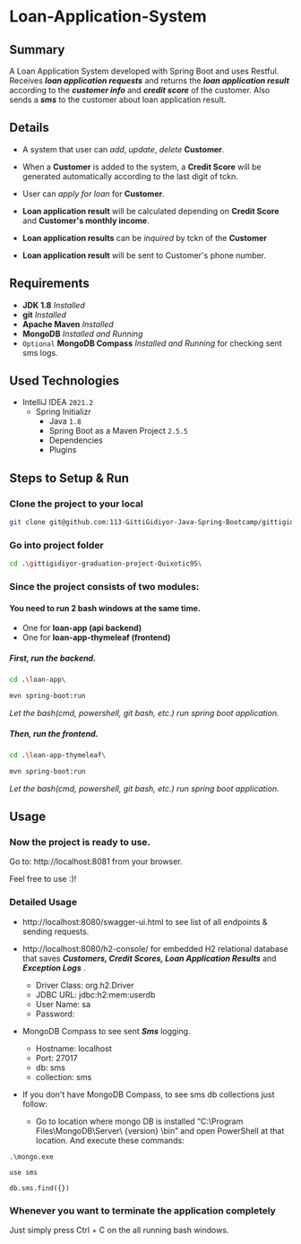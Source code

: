 # Loan-Application-System

## Summary

A Loan Application System developed with Spring Boot and uses Restful. Receives __*loan application requests*__ and returns
the __*loan application result*__ according to the __*customer info*__ and __*credit score*__ of the customer. Also sends a __*sms*__ to the
customer about loan application result.

## Details

* A system that user can *add*, *update*, *delete* **Customer**.

* When a **Customer** is added to the system, a **Credit Score** will be generated automatically according to the last
  digit of tckn.

* User can *apply for loan* for **Customer**.

* **Loan application result** will be calculated depending on **Credit Score** and **Customer's monthly income**.

* **Loan application results** can be *inquired* by tckn of the **Customer**

* **Loan application result** will be sent to Customer's phone number.

## Requirements

* **JDK 1.8** *Installed*
* **git** *Installed*
* **Apache Maven** *Installed*
* **MongoDB** *Installed and Running*
* ```Optional``` **MongoDB Compass** *Installed and Running* for checking sent sms logs.

## Used Technologies

* IntelliJ IDEA `2021.2`
    * Spring Initializr
        * Java `1.8`
        * Spring Boot as a Maven Project `2.5.5`
        * Dependencies
        * Plugins

## Steps to Setup & Run

### Clone the project to your local

```bash
git clone git@github.com:113-GittiGidiyor-Java-Spring-Bootcamp/gittigidiyor-graduation-project-Quixotic95.git
```

### Go into project folder

```bash
cd .\gittigidiyor-graduation-project-Quixotic95\
```

### Since the project consists of two modules:

#### You need to run 2 bash windows at the same time.

* One for **loan-app (api backend)**
* One for **loan-app-thymeleaf (frontend)**

##### First, run the backend.

```bash
cd .\loan-app\
```

```bash
mvn spring-boot:run
```

*Let the bash(cmd, powershell, git bash, etc.) run spring boot application.*

##### Then, run the frontend.

```bash
cd .\loan-app-thymeleaf\
```

```bash
mvn spring-boot:run
```

*Let the bash(cmd, powershell, git bash, etc.) run spring boot application.*

## Usage

### Now the project is ready to use.

Go to: http://localhost:8081 from your browser.

Feel free to use :)!

### Detailed Usage

* http://localhost:8080/swagger-ui.html to see list of all endpoints & sending requests.

* http://localhost:8080/h2-console/ for embedded H2 relational database that saves _**Customers, Credit Scores, Loan
  Application Results**_ and _**Exception Logs**_ .
    * Driver Class: org.h2.Driver
    * JDBC URL: jdbc:h2:mem:userdb
    * User Name: sa
    * Password:

* MongoDB Compass to see sent _**Sms**_ logging.
    * Hostname: localhost
    * Port: 27017
    * db: sms
    * collection: sms
* If you don't have MongoDB Compass, to see sms db collections just follow:
    * Go to location where mongo DB is installed “C:\Program Files\MongoDB\Server\ {version} \bin” and open PowerShell at that location. And execute these commands:
```batch
.\mongo.exe
```
```batch
use sms
```
```batch
db.sms.find({})
```

### Whenever you want to terminate the application completely

Just simply press Ctrl + C on the all running bash windows.








